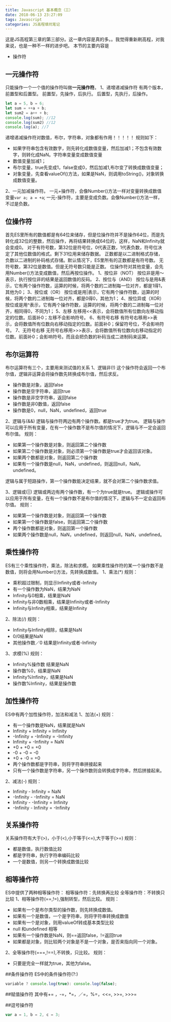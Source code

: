 ```yaml
---
title: Javascript 基本概念（三）
date: 2018-06-13 23:27:09
tags: Javascript
categories: JS高程填坑笔记
---
```

这是JS高程第三章的第三部分。这一章内容是真的多。。我觉得重新刷高程，对我来说，也是一种不一样的进步吧。
本节的主要内容是
* 操作符

## 一元操作符
只能操作一个一个值的操作符叫做<b>一元操作符</b>。
1、递增递减操作符
  有两个版本，前置型和后置型。
  前置型，先操作，后执行。
  后置型，先执行，后操作。
```javascript
let a = 5, b = 6;
let sum = ++a + b;
let sum2 = a++ + b;
console.log(sum); //12
console.log(sum2) //12
console.log(a); //7
```
  递增递减操作符对数值，布尔，字符串，对象都有作用！！！！！
  规则如下：
  
  * 如果字符串包含有效数字，则先转化成数值变量，然后加减1；不包含有效数字，则转化成NaN。字符串变量变成数值变量
  * 数值变量加减1；
  * 布尔变量，true先变成1，false变成0，然后加减1,布尔变了转换成数值变量；
  * 对象变量，先查看valueOf()方法，如果是NaN，则调用toString()，对象转换成数值变量。

2、一元加减操作符。
  一元+操作符，会像Number()方法一样对变量转换成数值变量`var a; a = +a`;
  一元-操作符，主要是变成负数。会像Number()方法一样，不过是负数。

## 位操作符
首先ES里所有的数值都是有64位来储存，但是位操作符并不是操作64位，而是先转化成32位的整数，然后操作，再将结果转换成64位的，这样，NaN和Infinity就会变成0。
对于有符号数，第32位是符号位，0代表正数，1代表负数，符号位决定了其他位数值的格式。剩下31位用来储存数据。
正数都是以二进制格式存储，负数以二进制的补码格式存储。默认情况下，ES里所有的正数都是有符号数。
无符号数，第32位是数值。但是无符号数只能是正数。
位操作符对其他变量，会先用Number()方法变成数值，然后再按位操作。
1、按位非（NOT）
  按位非是用～表示，执行按位非的结果是返回数值的反码。
2、按位与（AND）
  按位与是用&表示，它有两个操作符数，运算的时候，将两个数的二进制每一位对齐，都是1得1，其他为0；
3、按位或（OR）
  按位或是用|表示，它有两个操作符数，运算的时候，将两个数的二进制每一位对齐，都是0得0，其他为1；
4、按位异或（XOR）
  按位或是用^表示，它有两个操作符数，运算的时候，将两个数的二进制每一位对齐，相同得0，不同为1；
5、左移
  左移用&lt;&lt;表示，会将数值所有位数向左移动指定的位数。后面补0；左移不会影响符号。
6、有符号右移
  有符号右移用&gt;&gt;表示，会将数值所有位数向右移动指定的位数。前面补0；保留符号位，不会影响符号。
7、无符号右移
  无符号右移用&gt;&gt;&gt;表示，会将数值所有位数向右移动指定的位数。前面补0；会影响符号。而且会把负数的补码当成二进制码来运算。

## 布尔运算符
布尔运算符有三个，主要用来测试值的关系
1、逻辑非(!)
这个操作符会返回一个布尔值，逻辑非运算会将操作数先转换成布尔值，然后求反。
  * 操作数是对象，返回false
  * 操作数是空字符串，返回true
  * 操作数是非空字符串，返回false
  * 操作数是非0数值，返回false
  * 操作数是0，null，NaN，undefined，返回true
  
2、逻辑与(&&)
逻辑与操作符两边有两个操作数。都是true才为true。
逻辑与操作可以应用于所有变量，在有一个操作数不是布尔值的情况下，逻辑与不一定会返回布尔值。
规则：
  * 如果第一个操作数是对象，则返回第二个操作数
  * 如果第二个操作数是对象，则必须第一个操作数是true才会返回该对象。
  * 如果两个数都是对象，则返回第二个操作数
  * 如果有一个操作数是null，NaN，undefined，则返回null，NaN，undefined。
  
逻辑与属于短路操作，第一个操作数能决定结果，就不会对第二个操作数求值。

3、逻辑或(||)
逻辑或两边有两个操作数，有一个为true就是true。
逻辑或操作可以应用于所有变量，在有一个操作数不是布尔值的情况下，逻辑与不一定会返回布尔值。
规则：
  * 如果第一个操作数是对象，则返回第一个操作数
  * 如果第一个操作数是false，则返回第二个操作数
  * 两个操作数都是对象，则返回第一个操作数
  * 如果两个操作数是null，NaN，undefined，则返回null，NaN，undefined。

## 乘性操作符
ES有三个乘性操作符，乘法，除法和求模。
如果乘性操作符的某一个操作数不是数值，则将会用Number()方法，先转换成数值。
1、乘法(*)
规则：
  * 乘积超过限制，则显示Infinity或者-Infinity
  * 有一个操作数为NaN，结果为NaN
  * Infinity与0相乘，结果是NaN
  * Infinity与非0数相乘，结果是Infinity或者-Infinity
  * Infinity与Infinity相乘，结果是Infinity
  
2、除法(/)
规则：
  * Infinity与Infinity相除，结果是NaN
  * 0/0结果是NaN
  * 其他操作数／0 结果是Infinity或者-Infinity

3、求模(%)
规则：
  * Infinity%操作数 结果是NaN
  * 操作数%0，结果是NaN
  * Infinity%Infinity，结果是NaN
  * 操作数%Infinity，结果是操作数

## 加性操作符
ES中有两个加性操作符，加法和减法
1、加法(+)
规则：
  * 有一个操作数是NaN，结果就是NaN
  * Infinity + Infinity = Infinity
  * -Infinity + -Infinity = -Infinity
  * Infinity + -Infinity = NaN
  * +0 + +0 = +0
  * -0 + -0 = -0
  * +0 + -0 = +0
  * 两个操作数都是字符串，则将字符串拼接起来
  * 只有一个操作数是字符串，另一个操作数则会转换成字符串，然后拼接起来。

2、减法(-)
规则：
  * Infinity - Infinity = NaN
  * -Infinity - -Infinity = NaN
  * Infinity - -Infinity = Infinity
  * -Infinity - Infinity = -Infinity

## 关系操作符
关系操作符有大于(>)，小于(<),小于等于(<=),大于等于(>=)
规则：
  * 都是数值，执行数值比较
  * 都是字符串，执行字符串编码比较
  * 一个是数值，则另一个转换成数值比较

## 相等操作符
ES中提供了两种相等操作符：
相等操作符：先转换再比较
全等操作符：不转换只比较
1、相等操作符(==,!=),强制转型，然后比较。
规则：
  * 如果有一个是布尔类型的操作数，则先转换成数值。
  * 如果有一个是数值，一个是字符串，则将字符串转换成数值
  * 如果有一个是对象，则用valueOf转成基本类型比较
  * null 和undefined 相等
  * 如果有一个操作数是NaN，则==返回false，!=返回true
  * 如果都是对象，则比较两个对象是不是一个对象，是否来指向同一个对象。

2、全等操作符(===,!==),不转换，只比较。
规则：
  * 只要是完全一样就为true，其他为false。

##条件操作符
ES中的条件操作符(?:)
```javascript
variable ? console.log(true): console.log(false);
```
##赋值操作符
其中有+= ，-=，*=，／=，%=，<<=, >>=, >>>=

##逗号操作符
```javascript
var a = 1, b = 2, c = 3;
```